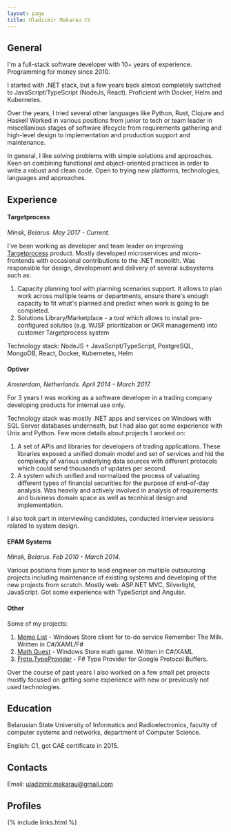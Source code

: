 ```yaml
---
layout: page
title: Uladzimir Makarau CV
---
```


## General

I'm a full-stack software developer with 10+ years of experience. Programming for money since 2010.

I started with .NET stack, but a few years back almost completely switched to JavaScript/TypeScript (NodeJs, React). Proficient with Docker, Helm and Kubernetes.

Over the years, I tried several other languages like Python, Rust, Clojure and Haskell
Worked in various positions from junior to tech or team leader in miscellanious stages of software lifecycle from requirements gathering and high-level design to implementation and production support and maintenance.

In general, I like solving problems with simple solutions and approaches. Keen on combining functional and object-oriented practices in order to write a robust and clean code. Open to trying new platforms, technologies, languages and approaches.

## Experience

#### Targetprocess

*Minsk, Belarus. May 2017 - Current.*

I've been working as developer and team leader on improving [Targetprocess](https://www.targetprocess.com/) product. 
Mostly developed microservices and micro-frontends with occasional contributions to the .NET monolith. Was responsible for design, development and delivery of several subsystems such as:
1. Capacity planning tool with planning scenarios support. It allows to plan work across multiple teams or departments, ensure there's enough capacity to fit what's planned and predict when work is going to be completed.
2. Solutions Library/Marketplace - a tool which allows to install pre-configured solutios (e.g. WJSF prioritization or OKR management) into customer Targetprocess system

Technology stack: NodeJS + JavaScript/TypeScript, PostgreSQL, MongoDB, React, Docker, Kubernetes, Helm

#### Optiver

*Amsterdam, Netherlands. April 2014 - March 2017.*

For 3 years I was working as a software developer in a trading company developing products for internal use only. 

Technology stack was mostly .NET apps and services on Windows with SQL Server databases underneath, but I had also got some experience with Unix and Python. Few more details about projects I worked on:

1. A set of APIs and libraries for developers of trading applications. These libraries exposed a unified domain model and set of services and hid the complexity of various underlying data sources with different protocols which could send thousands of updates per second.
2. A system which unified and normalized the process of valuating different types of financial securities for the purpose of end-of-day analysis. Was heavily and actively involved in analysis of requirements and business domain space as well as tecnhical design and implementation.

I also took part in interviewing candidates, conducted interview sessions related to system design.

#### EPAM Systems

*Minsk, Belarus. Feb 2010 - March 2014.*

Various positions from junior to lead engineer on multiple outsourcing projects including maintenance of existing systems and developing of the new projects from scratch. Mostly web: ASP.NET MVC, Silverlight, JavaScript. Got some experience with TypeScript and Angular.

#### Other

Some of my projects:
1. [Memo List](https://www.microsoft.com/en-us/store/p/memo-list/9wzdncrdclsb) - Windows Store client for to-do service Remember The Milk. Written in C#/XAML/F#
2. [Math Quest](https://www.microsoft.com/en-us/store/p/math-quest/9wzdncrdclsc) - Windows Store math game. Written in C#/XAML
3. [Froto.TypeProvider](https://www.nuget.org/packages/Froto.TypeProvider/) - F# Type Provider for Google Protocol Buffers.

Over the course of past years I also worked on a few small pet projects mostly focused on getting some experience with new or previously not used technologies.

## Education

Belarusian State University of Informatics and Radioelectronics, faculty of computer systems and networks, department of Computer Science.

English: C1, got CAE certificate in 2015.

## Contacts

Email: uladzimir.makarau@gmail.com

## Profiles

{% include links.html %}